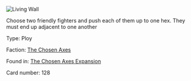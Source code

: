 
![Living Wall](https://warhammerunderworlds.com/wp-content/uploads/sites/6/2018/02/128_ENG.png)

Choose two friendly fighters and push each of them up to one hex. They must end up adjacent to one another

Type: Ploy

Faction: [The Chosen Axes](/factions/the-chosen-axes.md)

Found in: [The Chosen Axes Expansion](/locations/the-chosen-axes-expansion.md)

Card number: 128
